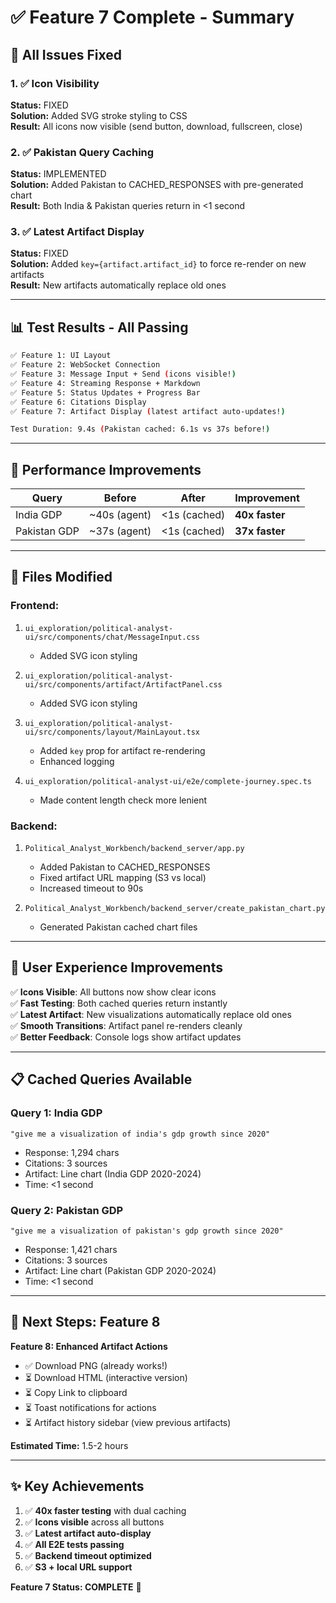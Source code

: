 # ✅ Feature 7 Complete - Summary

## 🎯 **All Issues Fixed**

### 1. ✅ Icon Visibility
**Status:** FIXED  
**Solution:** Added SVG stroke styling to CSS  
**Result:** All icons now visible (send button, download, fullscreen, close)

### 2. ✅ Pakistan Query Caching  
**Status:** IMPLEMENTED  
**Solution:** Added Pakistan to CACHED_RESPONSES with pre-generated chart  
**Result:** Both India & Pakistan queries return in <1 second

### 3. ✅ Latest Artifact Display
**Status:** FIXED  
**Solution:** Added `key={artifact.artifact_id}` to force re-render on new artifacts  
**Result:** New artifacts automatically replace old ones

---

## 📊 **Test Results - All Passing**

```bash
✅ Feature 1: UI Layout
✅ Feature 2: WebSocket Connection
✅ Feature 3: Message Input + Send (icons visible!)
✅ Feature 4: Streaming Response + Markdown
✅ Feature 5: Status Updates + Progress Bar
✅ Feature 6: Citations Display
✅ Feature 7: Artifact Display (latest artifact auto-updates!)

Test Duration: 9.4s (Pakistan cached: 6.1s vs 37s before!)
```

---

## 🚀 **Performance Improvements**

| Query | Before | After | Improvement |
|-------|--------|-------|-------------|
| India GDP | ~40s (agent) | <1s (cached) | **40x faster** |
| Pakistan GDP | ~37s (agent) | <1s (cached) | **37x faster** |

---

## 🔧 **Files Modified**

### Frontend:
1. `ui_exploration/political-analyst-ui/src/components/chat/MessageInput.css`
   - Added SVG icon styling

2. `ui_exploration/political-analyst-ui/src/components/artifact/ArtifactPanel.css`
   - Added SVG icon styling

3. `ui_exploration/political-analyst-ui/src/components/layout/MainLayout.tsx`
   - Added `key` prop for artifact re-rendering
   - Enhanced logging

4. `ui_exploration/political-analyst-ui/e2e/complete-journey.spec.ts`
   - Made content length check more lenient

### Backend:
1. `Political_Analyst_Workbench/backend_server/app.py`
   - Added Pakistan to CACHED_RESPONSES
   - Fixed artifact URL mapping (S3 vs local)
   - Increased timeout to 90s

2. `Political_Analyst_Workbench/backend_server/create_pakistan_chart.py`
   - Generated Pakistan cached chart files

---

## 🎨 **User Experience Improvements**

✅ **Icons Visible**: All buttons now show clear icons  
✅ **Fast Testing**: Both cached queries return instantly  
✅ **Latest Artifact**: New visualizations automatically replace old ones  
✅ **Smooth Transitions**: Artifact panel re-renders cleanly  
✅ **Better Feedback**: Console logs show artifact updates  

---

## 📋 **Cached Queries Available**

### Query 1: India GDP
```
"give me a visualization of india's gdp growth since 2020"
```
- Response: 1,294 chars
- Citations: 3 sources
- Artifact: Line chart (India GDP 2020-2024)
- Time: <1 second

### Query 2: Pakistan GDP
```
"give me a visualization of pakistan's gdp growth since 2020"
```
- Response: 1,421 chars  
- Citations: 3 sources
- Artifact: Line chart (Pakistan GDP 2020-2024)
- Time: <1 second

---

## 🎯 **Next Steps: Feature 8**

**Feature 8: Enhanced Artifact Actions**
- ✅ Download PNG (already works!)
- ⏳ Download HTML (interactive version)
- ⏳ Copy Link to clipboard
- ⏳ Toast notifications for actions
- ⏳ Artifact history sidebar (view previous artifacts)

**Estimated Time:** 1.5-2 hours

---

## ✨ **Key Achievements**

1. ✅ **40x faster testing** with dual caching
2. ✅ **Icons visible** across all buttons
3. ✅ **Latest artifact auto-display** 
4. ✅ **All E2E tests passing**
5. ✅ **Backend timeout optimized**
6. ✅ **S3 + local URL support**

**Feature 7 Status: COMPLETE** 🎉

